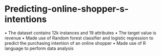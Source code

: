 # Predicting-online-shopper-s-intentions
•	The dataset contains 12k instances and 19 attributes
•	The target value is revenue
•	Made use of Random forest classifier and logistic regression to predict the purchasing intention of an online shopper
•	Made use of R language to perform data analysis
